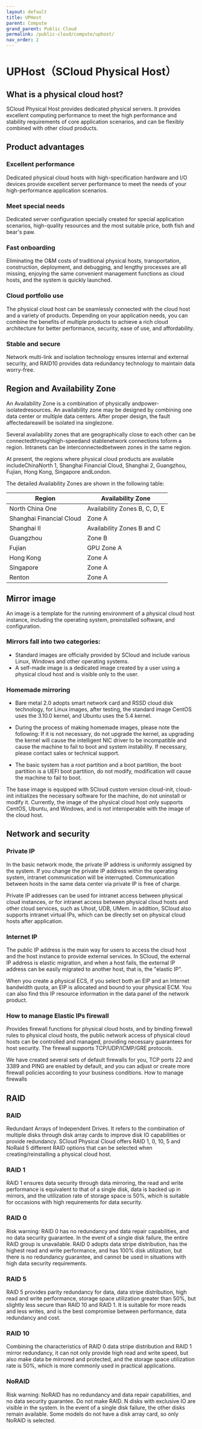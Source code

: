 ```yaml
---
layout: default
title: UPHost
parent: Compute
grand_parent: Public Cloud
permalink: /public-cloud/compute/uphost/
nav_order: 2
---
```


# UPHost（SCloud Physical Host）
## What is a physical cloud host?
SCloud Physical Host provides dedicated physical servers. It provides excellent computing performance to meet the high performance and stability requirements of core application scenarios, and can be flexibly combined with other cloud products.
## Product advantages
### Excellent performance
Dedicated physical cloud hosts with high-specification hardware and I/O devices provide excellent server performance to meet the needs of your high-performance application scenarios.
### Meet special needs
Dedicated server configuration specially created for special application scenarios, high-quality resources and the most suitable price, both fish and bear's paw.
### Fast onboarding
Eliminating the O&M costs of traditional physical hosts, transportation, construction, deployment, and debugging, and lengthy processes are all missing, enjoying the same convenient management functions as cloud hosts, and the system is quickly launched.
### Cloud portfolio use
The physical cloud host can be seamlessly connected with the cloud host and a variety of products. Depending on your application needs, you can combine the benefits of multiple products to achieve a rich cloud architecture for better performance, security, ease of use, and affordability.
### Stable and secure
Network multi-link and isolation technology ensures internal and external security, and RAID10 provides data redundancy technology to maintain data worry-free.
## Region and Availability Zone

An Availability Zone is a combination of physically andpower-isolatedresources. An availability zone may be designed by combining one data center or multiple data centers. After proper design, the fault affectedareawill be isolated ina singlezone.

Several availability zones that are geographically close to each other can be connectedthroughhigh-speedand stablenetwork connections toform a region. Intranets can be interconnectedbetween zones in the same region.

At present, the regions where physical cloud products are available includeChinaNorth 1, Shanghai Financial Cloud, Shanghai 2, Guangzhou, Fujian, Hong Kong, Singapore andLondon.

The detailed Availability Zones are shown in the following table:

| Region | Availability Zone |
| --- | --- |
| North China One | Availability Zones B, C, D, E |
| Shanghai Financial Cloud | Zone A |
| Shanghai II | Availability Zones B and C |
| Guangzhou | Zone B |
| Fujian | GPU Zone A |
| Hong Kong | Zone A |
| Singapore | Zone A |
| Renton | Zone A |

## Mirror image

An image is a template for the running environment of a physical cloud host instance, including the operating system, preinstalled software, and configuration.

### Mirrors fall into two categories:
- Standard images are officially provided by SCloud and include various Linux, Windows and other operating systems.
- A self-made image is a dedicated image created by a user using a physical cloud host and is visible only to the user.

### Homemade mirroring

- Bare metal 2.0 adopts smart network card and RSSD cloud disk technology, for Linux images, after testing, the standard image CentOS uses the 3.10.0 kernel, and Ubuntu uses the 5.4 kernel.

- During the process of making homemade images, please note the following:
If it is not necessary, do not upgrade the kernel, as upgrading the kernel will cause the intelligent NIC driver to be incompatible and cause the machine to fail to boot and system instability. If necessary, please contact sales or technical support.

- The basic system has a root partition and a boot partition, the boot partition is a UEFI boot partition, do not modify, modification will cause the machine to fail to boot.

The base image is equipped with SCloud custom version cloud-init, cloud-init initializes the necessary software for the machine, do not uninstall or modify it.
Currently, the image of the physical cloud host only supports CentOS, Ubuntu, and Windows, and is not interoperable with the image of the cloud host.

## Network and security

### Private IP

In the basic network mode, the private IP address is uniformly assigned by the system. If you change the private IP address within the operating system, intranet communication will be interrupted. Communication between hosts in the same data center via private IP is free of charge. 

Private IP addresses can be used for intranet access between physical cloud instances, or for intranet access between physical cloud hosts and other cloud services, such as Uhost, UDB, UMem.
In addition, SCloud also supports intranet virtual IPs, which can be directly set on physical cloud hosts after application.

### Internet IP

The public IP address is the main way for users to access the cloud host and the host instance to provide external services. In SCloud, the external IP address is elastic migration, and when a host fails, the external IP address can be easily migrated to another host, that is, the "elastic IP". 

When you create a physical ECS, if you select both an EIP and an Internet bandwidth quota, an EIP is allocated and bound to your physical ECM. You can also find this IP resource information in the data panel of the network product.

### How to manage Elastic IPs firewall

Provides firewall functions for physical cloud hosts, and by binding firewall rules to physical cloud hosts, the public network access of physical cloud hosts can be controlled and managed, providing necessary guarantees for host security. The firewall supports TCP/UDP/ICMP/GRE protocols. 

We have created several sets of default firewalls for you, TCP ports 22 and 3389 and PING are enabled by default, and you can adjust or create more firewall policies according to your business conditions.
How to manage firewalls

## RAID

### RAID
Redundant Arrays of Independent Drives. It refers to the combination of multiple disks through disk array cards to improve disk IO capabilities or provide redundancy. SCloud Physical Cloud offers RAID 1, 0, 10, 5 and NoRaid 5 different RAID options that can be selected when creating/reinstalling a physical cloud host.
### RAID 1
RAID 1 ensures data security through data mirroring, the read and write performance is equivalent to that of a single disk, data is backed up in mirrors, and the utilization rate of storage space is 50%, which is suitable for occasions with high requirements for data security.
### RAID 0
Risk warning: RAID 0 has no redundancy and data repair capabilities, and no data security guarantee. In the event of a single disk failure, the entire RAID group is unavailable.
RAID 0 adopts data stripe distribution, has the highest read and write performance, and has 100% disk utilization, but there is no redundancy guarantee, and cannot be used in situations with high data security requirements.
### RAID 5
RAID 5 provides parity redundancy for data, data stripe distribution, high read and write performance, storage space utilization greater than 50%, but slightly less secure than RAID 10 and RAID 1. It is suitable for more reads and less writes, and is the best compromise between performance, data redundancy and cost.
### RAID 10
Combining the characteristics of RAID 0 data stripe distribution and RAID 1 mirror redundancy, it can not only provide high read and write speed, but also make data be mirrored and protected, and the storage space utilization rate is 50%, which is more commonly used in practical applications.
### NoRAID
Risk warning: NoRAID has no redundancy and data repair capabilities, and no data security guarantee.
Do not make RAID. N disks with exclusive IO are visible in the system. In the event of a single disk failure, the other disks remain available.
Some models do not have a disk array card, so only NoRAID is selected.
